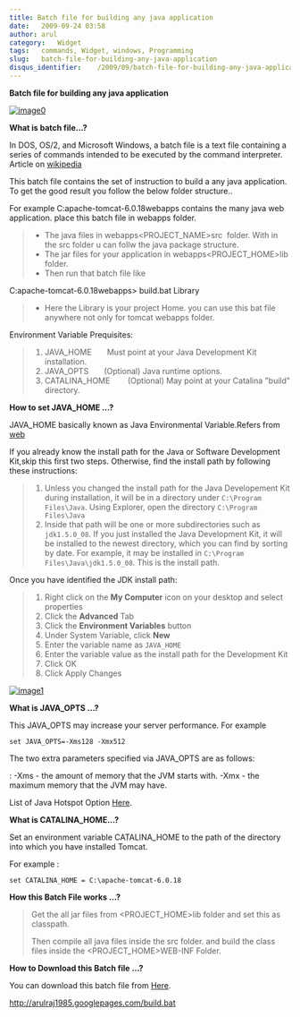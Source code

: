 ```yaml
---
title: Batch file for building any java application
date:   2009-09-24 03:58
author: arul
category:   Widget
tags:   commands, Widget, windows, Programming
slug:   batch-file-for-building-any-java-application
disqus_identifier:    /2009/09/batch-file-for-building-any-java-application.html
---
```


**Batch file for building any java application**

[![image0](http://2.bp.blogspot.com/_X5tq9y9xv2s/Srs4KNLAw0I/AAAAAAAAAFw/YgXxL4EMQe0/s400/MS-DOS-Batch-File.png)](http://2.bp.blogspot.com/_X5tq9y9xv2s/Srs4KNLAw0I/AAAAAAAAAFw/YgXxL4EMQe0/s1600-h/MS-DOS-Batch-File.png)

**What is batch file\...?**

In DOS, OS/2, and Microsoft Windows, a batch file is a text file
containing a series of commands intended to be executed by the command
interpreter. Article on
[wikipedia](http://en.wikipedia.org/wiki/Batch_file)

This batch file contains the set of instruction to build a any java
application. To get the good result you follow the below folder
structure..

For example C:apache-tomcat-6.0.18webapps contains the many java web
application. place this batch file in webapps folder.

> -   The java files in webapps\<PROJECT_NAME\>src  folder. With in the
>     src folder u can follw the java package structure.
> -   The jar files for your application in webapps\<PROJECT_HOME\>lib
>     folder.
> -   Then run that batch file like

C:apache-tomcat-6.0.18webapps\> build.bat Library

> -   Here the Library is your project Home. you can use this bat file
>     anywhere not only for tomcat webapps folder.

Environment Variable Prequisites:

> 1.  JAVA_HOME       Must point at your Java Development Kit
>     installation.
> 2.  JAVA_OPTS       (Optional) Java runtime options.
> 3.  CATALINA_HOME        (Optional) May point at your Catalina
>     \"build\" directory.

**How to set JAVA_HOME \...?**

JAVA_HOME basically known as Java Environmental Variable.Refers from
[web](http://confluence.atlassian.com/display/CONF26/Set+JAVA_HOME+variable+in+Windows)

If you already know the install path for the Java or Software
Development Kit,skip this first two steps. Otherwise, find the install
path by following these instructions:

> 1.  Unless you changed the install path for the Java Developement Kit
>     during installation, it will be in a directory under
>     `C:\Program Files\Java`. Using Explorer, open the directory
>     `C:\Program Files\Java`
> 2.  Inside that path will be one or more subdirectories such as
>     `jdk1.5.0_08`. If you just installed the Java Development Kit, it
>     will be installed to the newest directory, which you can find by
>     sorting by date. For example, it may be installed in
>     `C:\Program Files\Java\jdk1.5.0_08`. This is the install path.

Once you have identified the JDK install path:

> 1.  Right click on the **My Computer** icon on your desktop and select
>     properties
> 2.  Click the **Advanced** Tab
> 3.  Click the **Environment Variables** button
> 4.  Under System Variable, click **New**
> 5.  Enter the variable name as `JAVA_HOME`
> 6.  Enter the variable value as the install path for the Development
>     Kit
> 7.  Click OK
> 8.  Click Apply Changes

[![image1](http://3.bp.blogspot.com/_X5tq9y9xv2s/Srs-dTRgMzI/AAAAAAAAAF4/VzLWmytRU4A/s400/JAVA_HOME.jpg)](http://3.bp.blogspot.com/_X5tq9y9xv2s/Srs-dTRgMzI/AAAAAAAAAF4/VzLWmytRU4A/s1600-h/JAVA_HOME.jpg)

**What is JAVA_OPTS \...?**

This JAVA_OPTS may increase your server performance. For example

`set JAVA_OPTS=-Xms128 -Xmx512`

The two extra parameters specified via JAVA_OPTS are as follows:

:   -Xms - the amount of memory that the JVM starts with. -Xmx - the
    maximum memory that the JVM may have.

List of Java Hotspot Option
[Here](http://java.sun.com/javase/technologies/hotspot/vmoptions.jsp).

**What is CATALINA_HOME\...?**

Set an environment variable CATALINA_HOME to the path of the directory
into which you have installed Tomcat.

For example :

`set CATALINA_HOME = C:\apache-tomcat-6.0.18`

**How this Batch File works \...?**

> Get the all jar files from \<PROJECT_HOME\>lib folder and set this as
> classpath.
>
> Then compile all java files inside the src folder. and build the class
> files inside the \<PROJECT_HOME\>WEB-INF Folder.

**How to Download this Batch file \...?**

You can download this batch file from
[Here](http://arulraj1985.googlepages.com/build.bat).

<http://arulraj1985.googlepages.com/build.bat>
